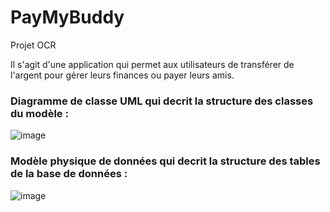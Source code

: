 # PayMyBuddy
Projet OCR

Il s'agit d'une application qui permet aux utilisateurs de transférer de l'argent pour gérer leurs finances ou payer leurs amis.

### Diagramme de classe UML qui decrit la structure des classes du modèle :

![image](https://user-images.githubusercontent.com/72916163/213879174-0f670097-56eb-46e5-a8af-6c5f4187e776.png)

### Modèle physique de données qui decrit la structure des tables de la base de données :


![image](https://user-images.githubusercontent.com/72916163/213879211-67c66a12-3232-418d-81e8-72000f3df567.png)


